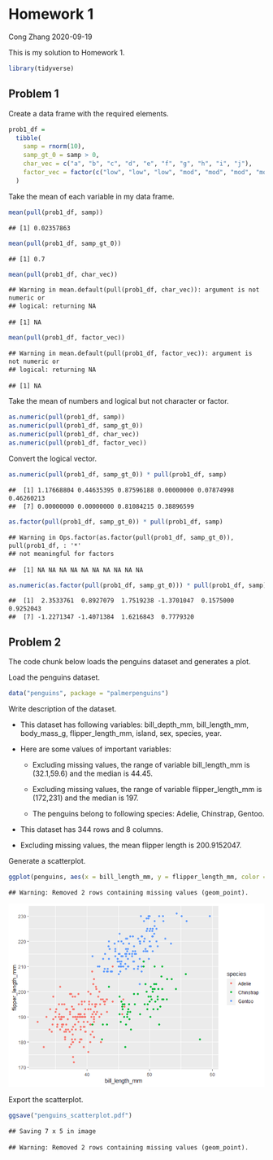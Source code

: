 Homework 1
================
Cong Zhang
2020-09-19

This is my solution to Homework 1.

``` r
library(tidyverse)
```

## Problem 1

Create a data frame with the required elements.

``` r
prob1_df = 
  tibble(
    samp = rnorm(10),
    samp_gt_0 = samp > 0,
    char_vec = c("a", "b", "c", "d", "e", "f", "g", "h", "i", "j"),
    factor_vec = factor(c("low", "low", "low", "mod", "mod", "mod", "mod", "high", "high", "high"))
  )
```

Take the mean of each variable in my data frame.

``` r
mean(pull(prob1_df, samp))
```

    ## [1] 0.02357863

``` r
mean(pull(prob1_df, samp_gt_0))
```

    ## [1] 0.7

``` r
mean(pull(prob1_df, char_vec))
```

    ## Warning in mean.default(pull(prob1_df, char_vec)): argument is not numeric or
    ## logical: returning NA

    ## [1] NA

``` r
mean(pull(prob1_df, factor_vec))
```

    ## Warning in mean.default(pull(prob1_df, factor_vec)): argument is not numeric or
    ## logical: returning NA

    ## [1] NA

Take the mean of numbers and logical but not character or factor.

``` r
as.numeric(pull(prob1_df, samp))
as.numeric(pull(prob1_df, samp_gt_0))
as.numeric(pull(prob1_df, char_vec))
as.numeric(pull(prob1_df, factor_vec))
```

Convert the logical vector.

``` r
as.numeric(pull(prob1_df, samp_gt_0)) * pull(prob1_df, samp)
```

    ##  [1] 1.17668804 0.44635395 0.87596188 0.00000000 0.07874998 0.46260213
    ##  [7] 0.00000000 0.00000000 0.81084215 0.38896599

``` r
as.factor(pull(prob1_df, samp_gt_0)) * pull(prob1_df, samp)
```

    ## Warning in Ops.factor(as.factor(pull(prob1_df, samp_gt_0)), pull(prob1_df, : '*'
    ## not meaningful for factors

    ##  [1] NA NA NA NA NA NA NA NA NA NA

``` r
as.numeric(as.factor(pull(prob1_df, samp_gt_0))) * pull(prob1_df, samp)
```

    ##  [1]  2.3533761  0.8927079  1.7519238 -1.3701047  0.1575000  0.9252043
    ##  [7] -1.2271347 -1.4071384  1.6216843  0.7779320

## Problem 2

The code chunk below loads the penguins dataset and generates a plot.

Load the penguins dataset.

``` r
data("penguins", package = "palmerpenguins")
```

Write description of the dataset.

  - This dataset has following variables: bill\_depth\_mm,
    bill\_length\_mm, body\_mass\_g, flipper\_length\_mm, island, sex,
    species, year.

  - Here are some values of important variables:
    
      - Excluding missing values, the range of variable bill\_length\_mm
        is (32.1,59.6) and the median is 44.45.
    
      - Excluding missing values, the range of variable
        flipper\_length\_mm is (172,231) and the median is 197.
    
      - The penguins belong to following species: Adelie, Chinstrap,
        Gentoo.

  - This dataset has 344 rows and 8 columns.

  - Excluding missing values, the mean flipper length is 200.9152047.

Generate a scatterplot.

``` r
ggplot(penguins, aes(x = bill_length_mm, y = flipper_length_mm, color = species )) + geom_point()
```

    ## Warning: Removed 2 rows containing missing values (geom_point).

![](p8105_hw1_cz2612_files/figure-gfm/plot_penguins-1.png)<!-- -->

Export the scatterplot.

``` r
ggsave("penguins_scatterplot.pdf")
```

    ## Saving 7 x 5 in image

    ## Warning: Removed 2 rows containing missing values (geom_point).
